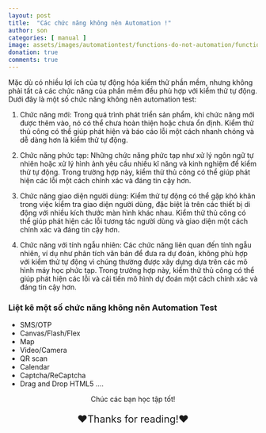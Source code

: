 ```yaml
---
layout: post
title:  "Các chức năng không nên Automation !"
author: son
categories: [ manual ]
image: assets/images/automationtest/functions-do-not-automation/functions-do-not-automation.png
donation: true
comments: true
---
```


Mặc dù có nhiều lợi ích của tự động hóa kiểm thử phần mềm, nhưng không phải tất cả các chức năng của phần mềm đều phù hợp với kiểm thử tự động. Dưới đây là một số chức năng không nên automation test:




1. Chức năng mới: Trong quá trình phát triển sản phẩm, khi chức năng mới được thêm vào, nó có thể chưa hoàn thiện hoặc chưa ổn định. Kiểm thử thủ công có thể giúp phát hiện và báo cáo lỗi một cách nhanh chóng và dễ dàng hơn là kiểm thử tự động.

2. Chức năng phức tạp: Những chức năng phức tạp như xử lý ngôn ngữ tự nhiên hoặc xử lý hình ảnh yêu cầu nhiều kĩ năng và kinh nghiệm để kiểm thử tự động. Trong trường hợp này, kiểm thử thủ công có thể giúp phát hiện các lỗi một cách chính xác và đáng tin cậy hơn.

3. Chức năng giao diện người dùng: Kiểm thử tự động có thể gặp khó khăn trong việc kiểm tra giao diện người dùng, đặc biệt là trên các thiết bị di động với nhiều kích thước màn hình khác nhau. Kiểm thử thủ công có thể giúp phát hiện các lỗi tương tác người dùng và giao diện một cách chính xác và đáng tin cậy hơn.

4. Chức năng với tính ngẫu nhiên: Các chức năng liên quan đến tính ngẫu nhiên, ví dụ như phân tích văn bản để đưa ra dự đoán, không phù hợp với kiểm thử tự động vì chúng thường được xây dựng dựa trên các mô hình máy học phức tạp. Trong trường hợp này, kiểm thử thủ công có thể giúp phát hiện các lỗi và cải tiến mô hình dự đoán một cách chính xác và đáng tin cậy hơn.

### Liệt kê một số chức năng không nên Automation Test
* SMS/OTP
* Canvas/Flash/Flex
* Map
* Video/Camera
* QR scan
* Calendar
* Captcha/ReCaptcha
* Drag and Drop HTML5 ....


<div>
    <p style=" text-align: center; ">Chúc các bạn học tập tốt!</p>
    <p style=" text-align: center; font-size: 20px; ">❤️Thanks for reading!❤️</p>
</div>